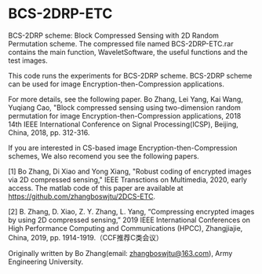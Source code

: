 # BCS-2DRP-ETC
BCS-2DRP scheme: Block Compressed Sensing with 2D Random Permutation scheme. The compressed file named BCS-2DRP-ETC.rar contains the main function, WaveletSoftware, the useful functions and the test images. 

This code runs the experiments for BCS-2DRP scheme. 
BCS-2DRP scheme can be used for image Encryption-then-Compression applications. 

For more details, see the following paper.
Bo Zhang, Lei Yang, Kai Wang, Yuqiang Cao, "Block compressed sensing using   two-dimension random permutation for image Encryption-then-Compression applications, 
2018 14th IEEE International Conference on Signal Processing(ICSP), Beijing, China, 2018, pp. 312-316.

If you are interested in CS-based image Encryption-then-Compression schemes, We also recomend you see the following papers.

[1] Bo Zhang, Di Xiao and Yong Xiang, "Robust coding of encrypted images via 2D compressed sensing," IEEE Transctions on Multimedia, 2020, early access. The matlab code of this paper are available at https://github.com/zhangboswjtu/2DCS-ETC.

[2] B. Zhang, D. Xiao, Z. Y. Zhang, L. Yang, “Compressing encrypted images by using 2D compressed sensing,” 2019 IEEE International Conferences on High Performance Computing and Communications (HPCC), Zhangjiajie, China, 2019, pp. 1914-1919.（CCF推荐C类会议）

Originally written by Bo Zhang(email: zhangboswjtu@163.com), Army Engineering University. 
